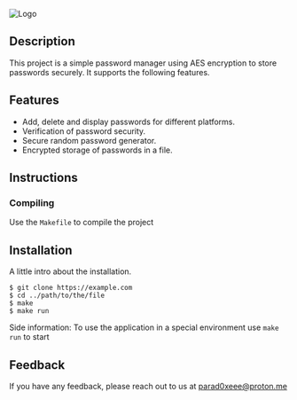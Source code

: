 ![Logo](https://i.ibb.co/CWMtyGY/Screenshot-2024-10-19-at-7-41-55-PM.png)

## Description
This project is a simple password manager using AES encryption to store passwords securely. It supports the following features.

## Features

- Add, delete and display passwords for different platforms.
- Verification of password security.
- Secure random password generator.
- Encrypted storage of passwords in a file.

## Instructions
### Compiling
Use the `Makefile` to compile the project

## Installation

A little intro about the installation. 
```
$ git clone https://example.com
$ cd ../path/to/the/file
$ make
$ make run
```
Side information: To use the application in a special environment use ```make run``` to start

## Feedback

If you have any feedback, please reach out to us at parad0xeee@proton.me

